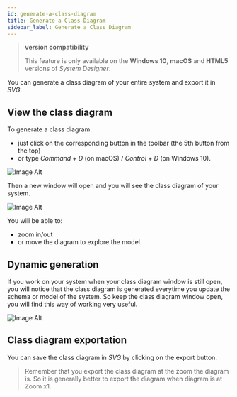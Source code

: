 ```yaml
---
id: generate-a-class-diagram
title: Generate a Class Diagram
sidebar_label: Generate a Class Diagram
---
```


>**version compatibility**
>
>This feature is only available on the **Windows 10**, **macOS** and **HTML5** versions of *System Designer*.

You can generate a class diagram of your entire system and export it in *SVG*.

## View the class diagram

To generate a class diagram:
* just click on the corresponding button in the toolbar (the 5th button from the top)
* or type *Command* + *D* (on macOS) / *Control* + *D* (on Windows 10).

![Image Alt](../img/d21695c-class-diagram-open.png)

Then a new window will open and you will see the class diagram of your system.

![Image Alt](../img/06210c8-class-diagram-view.png)

You will be able to:
*  zoom in/out 
* or move the diagram to explore the model.

## Dynamic generation

If you work on your system when your class diagram window is still open, you will notice that the class diagram is generated everytime you update the schema or model of the system. So keep the class diagram window open, you will find this way of working very useful.

![Image Alt](../img/30283ed-class-diagram-updated.png)

## Class diagram exportation

You can save the class diagram in *SVG* by clicking on the export button. 

> Remember that you export the class diagram at the zoom the diagram is. So it is generally better to export the diagram when diagram is at Zoom x1.